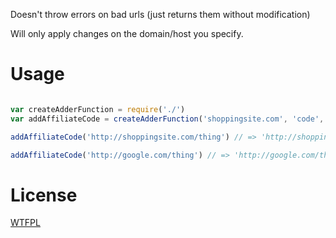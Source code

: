 
Doesn't throw errors on bad urls (just returns them without modification)

Will only apply changes on the domain/host you specify.

# Usage

```js

var createAdderFunction = require('./')
var addAffiliateCode = createAdderFunction('shoppingsite.com', 'code', 'my-money-making-code')

addAffiliateCode('http://shoppingsite.com/thing') // => 'http://shoppingsite.com/thing?code=my-money-making-code'

addAffiliateCode('http://google.com/thing') // => 'http://google.com/thing'
```

# License

[WTFPL](http://wtfpl2.com/)
